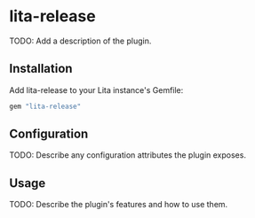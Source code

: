 # lita-release

TODO: Add a description of the plugin.

## Installation

Add lita-release to your Lita instance's Gemfile:

``` ruby
gem "lita-release"
```

## Configuration

TODO: Describe any configuration attributes the plugin exposes.

## Usage

TODO: Describe the plugin's features and how to use them.
